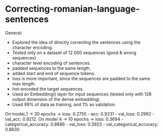 # Correcting-romanian-language-sentences

General:
- Explored the idea of directly correcting the sentences using the character encoding.
- Tested only on a dataset of 12 000 sequences (good & wrong sequences)
- character level encoding of sentences.
- padded sequences to the same length.
- added start and end of sequence tokens.
- loss is more important, since the sequences are padded to the same max length.
- hot-encoded the target sequences.
- Used an Embedding() layer for input sequences (tested only with 128 output dimension of the dense embedding).
- Used 99% of data as training, and 1% as validation.

On model_1 -> 30 epochs -> loss: 0.2755 - acc: 0.9231 - val_loss: 0.2992 - val_acc: 0.9212.
On model 4 -> 10 epochs -> loss: 0.3694 - categorical_accuracy: 0.8886 - val_loss: 0.3923 - val_categorical_accuracy: 0.8830
